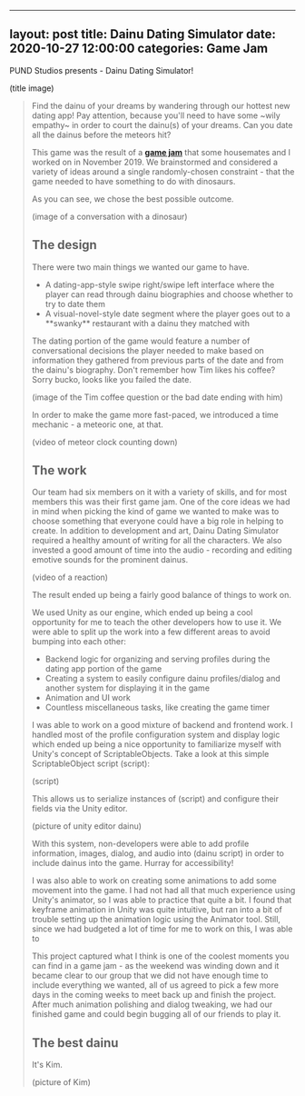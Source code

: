 ---
layout: post
title: Dainu Dating Simulator
date:   2020-10-27 12:00:00
categories: Game Jam
--------------------

PUND Studios presents - Dainu Dating Simulator!

(title image)

<blockquote>Find the dainu of your dreams by wandering through our hottest new dating app! Pay attention, because you'll need to have some ~wily empathy~ in order to court the dainu(s) of your dreams. Can you date all the dainus before the meteors hit?

This game was the result of a [**game jam**](https://en.wikipedia.org/wiki/Game_jam) that some housemates and I worked on in November 2019. We brainstormed and considered a variety of ideas around a single randomly-chosen constraint - that the game needed to have something to do with dinosaurs. 

As you can see, we chose the best possible outcome. 

(image of a conversation with a dinosaur) 

## The design

There were two main things we wanted our game to have. 
<ul>
<li>A dating-app-style swipe right/swipe left interface where the player can read through dainu biographies and choose whether to try to date them</li>
<li>A visual-novel-style date segment where the player goes out to a **swanky** restaurant with a dainu they matched with</li>
</ul>

The dating portion of the game would feature a number of conversational decisions the player needed to make based on information they gathered from previous parts of the date and from the dainu's biography. Don't remember how Tim likes his coffee? Sorry bucko, looks like you failed the date. 

(image of the Tim coffee question or the bad date ending with him)

In order to make the game more fast-paced, we introduced a time mechanic - a meteoric one, at that. 

(video of meteor clock counting down)

## The work

Our team had six members on it with a variety of skills, and for most members this was their first game jam. One of the core ideas we had in mind when picking the kind of game we wanted to make was to choose something that everyone could have a big role in helping to create. In addition to development and art, Dainu Dating Simulator required a healthy amount of writing for all the characters. We also invested a good amount of time into the audio - recording and editing emotive sounds for the prominent dainus.  

(video of a reaction)

The result ended up being a fairly good balance of things to work on. 

We used Unity as our engine, which ended up being a cool opportunity for me to teach the other developers how to use it. We were able to split up the work into a few different areas to avoid bumping into each other:
<ul>
<li>Backend logic for organizing and serving profiles during the dating app portion of the game</li>
<li>Creating a system to easily configure dainu profiles/dialog and another system for displaying it in the game</li>
<li>Animation and UI work</li>
<li>Countless miscellaneous tasks, like creating the game timer</li>
</ul>

I was able to work on a good mixture of backend and frontend work. I handled most of the profile configuration system and display logic which ended up being a nice opportunity to familiarize myself with Unity's concept of ScriptableObjects. Take a look at this simple ScriptableObject script (script): 

(script)

This allows us to serialize instances of (script) and configure their fields via the Unity editor. 

(picture of unity editor dainu)

With this system, non-developers were able to add profile information, images, dialog, and audio into (dainu script) in order to include dainus into the game. Hurray for accessibility! 

I was also able to work on creating some animations to add some movement into the game. I had not had all that much experience using Unity's animator, so I was able to practice that quite a bit. I found that keyframe animation in Unity was quite intuitive, but ran into a bit of trouble setting up the animation logic using the Animator tool. Still, since we had budgeted a lot of time for me to work on this, I was able to 



This project captured what I think is one of the coolest moments you can find in a game jam - as the weekend was winding down and it became clear to our group that we did not have enough time to include everything we wanted, all of us agreed to pick a few more days in the coming weeks to meet back up and finish the project. After much animation polishing and dialog tweaking, we had our finished game and could begin bugging all of our friends to play it. 

## The best dainu

It's Kim.

(picture of Kim)